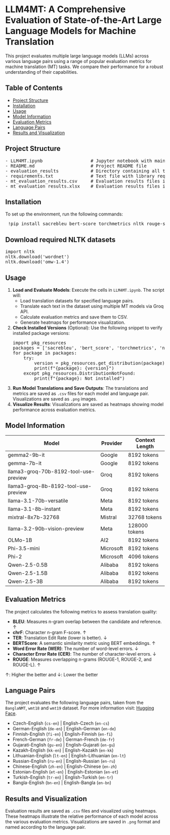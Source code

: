 # LLM4MT: A Comprehensive Evaluation of State-of-the-Art Large Language Models for Machine Translation

<p> This project evaluates multiple large language models (LLMs) across various language pairs using a range of popular evaluation metrics for machine translation (MT) tasks. We compare their performance for a robust understanding of their capabilities. </p>


## Table of Contents
<ul>
  <li><a href="#project-structure"> Project Structure </a></li>
  <li><a href="#installation"> Installation </a></li>
  <li><a href="#usage"> Usage </a></li>
  <li><a href="#model-information"> Model Information </a></li>
  <li><a href="#evaluation-metrics"> Evaluation Metrics </a></li>
  <li><a href="#language-pairs"> Language Pairs </a></li>
  <li><a href="#results-and-visualization"> Results and Visualization </a></li>
</ul>

## Project Structure
<pre>
- LLM4MT.ipynb                  # Jupyter notebook with main code
- README.md                     # Project README file
- evaluation_results            # Directory containing all the evaluation results pair-wise
- requirements.txt              # Text file with library requirements
- mt_evaluation_results.csv     # Evaluation results files in .csv
- mt_evaluation_results.xlsx    # Evaluation results files in .xlsx
</pre>

## Installation
<p>To set up the environment, run the following commands:</p>
<pre> !pip install sacrebleu bert-score torchmetrics nltk rouge-score datasets transformers groq pandas tqdm matplotlib seaborn </pre>

## Download required NLTK datasets
<pre>
import nltk
nltk.download('wordnet')
nltk.download('omw-1.4')
</pre>

## Usage
<ol>
  <li><strong>Load and Evaluate Models</strong>: Execute the cells in <code>LLM4MT.ipynb</code>. The script will:
    <ul>
      <li>Load translation datasets for specified language pairs.</li>
        <li>Translate each text in the dataset using multiple MT models via Groq API.</li>
          <li>Calculate evaluation metrics and save them to CSV.</li>
            <li>Generate heatmaps for performance visualization.</li>
    </ul>
  </li>

<li><strong>Check Installed Versions</strong> (Optional): Use the following snippet to verify installed package versions:
<pre>
import pkg_resources
packages = ['sacrebleu', 'bert_score', 'torchmetrics', 'nltk', 'rouge_score', 'datasets', 'transformers', 'groq', 'pandas', 'tqdm']
for package in packages:
    try:
        version = pkg_resources.get_distribution(package).version
        print(f"{package}: {version}")
    except pkg_resources.DistributionNotFound:
        print(f"{package}: Not installed")
</pre>

</li>

<li><strong>Run Model Translations and Save Outputs</strong>: The translations and metrics are saved as <code>.csv</code> files for each model and language pair. Visualizations are saved as <code>.png</code> images.</li>
<li><strong>Visualize Results</strong>: Visualizations are saved as heatmaps showing model performance across evaluation metrics.</li>

</ol>

## Model Information

<table>
<thead>
<tr>
<th>Model</th>
  <th>Provider</th>
  <th>Context Length</th>
</tr>
</thead>
  <tbody>
    <tr>
      <td>gemma2-9b-it</td>
      <td>Google</td>
      <td>8192 tokens</td>
    </tr>
    <tr>
      <td>gemma-7b-it</td>
      <td>Google</td>
      <td>8192 tokens</td>
    </tr>
    <tr>
      <td>llama3-groq-70b-8192-tool-use-preview</td>
      <td>Groq</td>
      <td>8192 tokens</td>
    </tr>
    <tr>
      <td>llama3-groq-8b-8192-tool-use-preview</td>
      <td>Groq</td>
      <td>8192 tokens</td>
    </tr>
    <tr>
      <td>llama-3.1-70b-versatile</td>
      <td>Meta</td>
      <td>8192 tokens</td>
    </tr>
    <tr>
      <td>llama-3.1-8b-instant</td>
      <td>Meta</td>
      <td>8192 tokens</td>
    </tr>
    <tr>
      <td>mixtral-8x7b-32768</td>
      <td>Mistral</td>
      <td>32768 tokens</td>
    </tr>
    <tr>
      <td>llama-3.2-90b-vision-preview</td>
      <td>Meta</td>
      <td>128000 tokens</td>
    </tr>
    <tr>
      <td>OLMo-1B</td>
      <td>AI2</td>
      <td>8192 tokens</td>
    </tr>
    <tr>
      <td>Phi-3.5-mini</td>
      <td>Microsoft</td>
      <td>8192 tokens</td>
    </tr>
    <tr>
      <td>Phi-2</td>
      <td>Microsoft</td>
      <td>4096 tokens</td>
    </tr>
    <tr>
      <td>Qwen-2.5-0.5B</td>
      <td>Alibaba</td>
      <td>8192 tokens</td>
    </tr>
    <tr>
      <td>Qwen-2.5-1.5B</td>
      <td>Alibaba</td>
      <td>8192 tokens</td>
    </tr>
    <tr>
      <td>Qwen-2.5-3B</td>
      <td>Alibaba</td>
      <td>8192 tokens</td>
    </tr>
  </tbody>
</table>


## Evaluation Metrics
<p>The project calculates the following metrics to assess translation quality:</p>
<ul>
    <li><strong>BLEU</strong>: Measures n-gram overlap between the candidate and reference. <span>↑</span></li>
    <li><strong>chrF</strong>: Character n-gram F-score. <span>↑</span></li>
    <li><strong>TER</strong>: Translation Edit Rate (lower is better). <span>↓</span></li>
    <li><strong>BERTScore</strong>: A semantic similarity metric using BERT embeddings. <span>↑</span></li>
    <li><strong>Word Error Rate (WER)</strong>: The number of word-level errors. <span>↓</span></li>
    <li><strong>Character Error Rate (CER)</strong>: The number of character-level errors. <span>↓</span></li>
    <li><strong>ROUGE</strong>: Measures overlapping n-grams (ROUGE-1, ROUGE-2, and ROUGE-L). <span>↑</span></li>
</ul>
<p>↑: Higher the better and ↓: Lower the better</p>

## Language Pairs
<p>The project evaluates the following language pairs, taken from the <code>BanglaNMT</code>, <code>wmt18</code> and <code>wmt19</code> dataset. For more information visit: <a href="https://huggingface.co/wmt" target="_blank">Hugging Face</a>.</p>

<ul>
        <li>Czech-English (<code>cs-en</code>) | English-Czech (<code>en-cs</code>)</li>
        <li>German-English (<code>de-en</code>) | English-German (<code>en-de</code>)</li>
        <li>Finnish-English (<code>fi-en</code>) | English-Finnish (<code>en-fi</code>)</li>
        <li>French-German (<code>fr-de</code>) | German-French (<code>de-fr</code>)</li>
        <li>Gujarati-English (<code>gu-en</code>) | English-Gujarati (<code>en-gu</code>)</li>
        <li>Kazakh-English (<code>kk-en</code>) | English-Kazakh (<code>en-kk</code>)</li>
        <li>Lithuanian-English (<code>lt-en</code>) | English-Lithuanian (<code>en-lt</code>)</li>
        <li>Russian-English (<code>ru-en</code>) | English-Russian (<code>en-ru</code>)</li>
        <li>Chinese-English (<code>zh-en</code>) | English-Chinese (<code>en-zh</code>)</li>
        <li>Estonian-English (<code>et-en</code>) | English-Estonian (<code>en-et</code>)</li>
        <li>Turkish-English (<code>tr-en</code>) | English-Turkish (<code>en-tr</code>)</li>
        <li>Bangla-English (<code>bn-en</code>) | English-Bangla (<code>en-bn</code>)</li>
</ul>

## Results and Visualization
<p>Evaluation results are saved as <code>.csv</code> files and visualized using heatmaps. These heatmaps illustrate the relative performance of each model across the various evaluation metrics. Visualizations are saved in <code>.png</code> format and named according to the language pair.</p>
